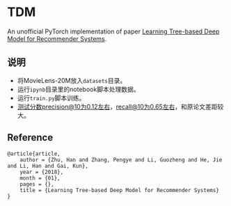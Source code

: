 # TDM
An unofficial PyTorch implementation of paper [Learning Tree-based Deep Model for Recommender Systems](https://arxiv.org/pdf/1801.02294.pdf).
## 说明
- 将MovieLens-20M放入`datasets`目录。
- 运行`ipynb`目录里的notebook脚本处理数据。
- 运行`train.py`脚本训练。
- 测试分数precision@10为0.12左右，recall@10为0.65左右，和原论文差距较大。

## Reference
```
@article{article,
    author = {Zhu, Han and Zhang, Pengye and Li, Guozheng and He, Jie and Li, Han and Gai, Kun},
    year = {2018},
    month = {01},
    pages = {},
    title = {Learning Tree-based Deep Model for Recommender Systems}
}
```


